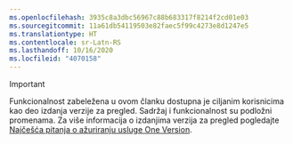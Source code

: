 ```yaml
---
ms.openlocfilehash: 3935c8a3dbc56967c88b683317f8214f2cd01e03
ms.sourcegitcommit: 11a61db54119503e82faec5f99c4273e8d1247e5
ms.translationtype: HT
ms.contentlocale: sr-Latn-RS
ms.lasthandoff: 10/16/2020
ms.locfileid: "4070158"
---
```

> [!IMPORTANT]
> Funkcionalnost zabeležena u ovom članku dostupna je ciljanim korisnicima kao deo izdanja verzije za pregled. Sadržaj i funkcionalnost su podložni promenama. Za više informacija o izdanjima verzija za pregled pogledajte [Najčešća pitanja o ažuriranju usluge One Version](https://docs.microsoft.com/dynamics365/unified-operations/fin-and-ops/get-started/one-version).
